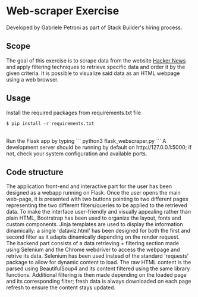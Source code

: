 # Web-scraper Exercise
Developed by Gabriele Petroni as part of Stack Builder's hiring process.

## Scope

The goal of this exercise is to scrape data from the website [Hacker News](https://news.ycombinator.com) and apply filtering techniques to retrieve specific data and order it by the given criteria. It is possible to visualize said data as an HTML webpage using a web browser.

## Usage
Install the required packages from requirements.txt file
```
$ pip install -r requirements.txt
```
<br>
Run the Flask app by typing
```
python3 flask_webscraper.py
```
A development server should be running by default on http://127.0.0.1:5000; if not, check your system configuration and available ports.

## Code structure
The application front-end and interactive part for the user has been designed as a webapp running on Flask. 
Once the user opens the main web-page, it is presented with two buttons pointing to two different pages representing the two different filters/queries to be applied to the retrieved data. To make the interface user-friendly and visually appealing rather than plain HTML, Bootrstrap has been used to organize the layout, fonts and custom components. Jinja templates are used to display the information dinamically: a single 'dataviz.html' has been designed for both the first and second filter as it adapts dinamically depending on the render request.
<br>
The backend part consists of a data retrieving + filtering section made using Selenium and the Chrome webdriver to access the webpage and retrive its data. Selenium has been used instead of the standard 'requests' package to allow for dynamic content to load. The raw HTML content is the parsed using BeautifulSoup4 and its content filtered using the same library functions.
Additional filtering is then made depending on the loaded page and its corresponding filter; fresh data is always downloaded on each page refresh to ensure the content stays updated.


